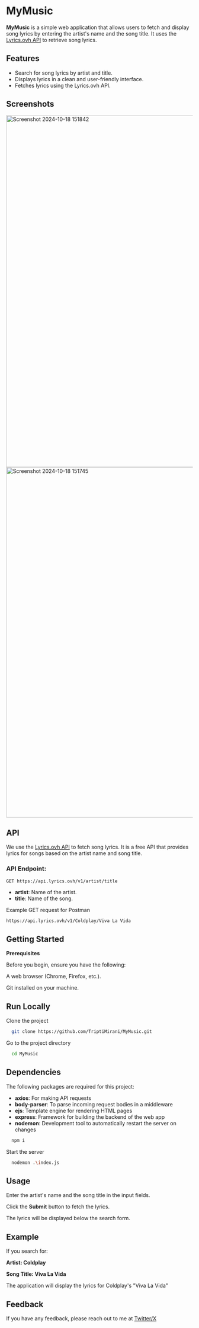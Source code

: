 # MyMusic

**MyMusic** is a simple web application that allows users to fetch and display song lyrics by entering the artist's name and the song title. It uses the [Lyrics.ovh API](https://lyricsovh.docs.apiary.io/#) to retrieve song lyrics.

## Features

- Search for song lyrics by artist and title.
- Displays lyrics in a clean and user-friendly interface.
- Fetches lyrics using the Lyrics.ovh API.

## Screenshots

<img width="950" alt="Screenshot 2024-10-18 151842" src="https://github.com/user-attachments/assets/a56dcff5-a775-4c49-86c0-447b41402020">

<img width="946" alt="Screenshot 2024-10-18 151745" src="https://github.com/user-attachments/assets/5bcdd610-fa63-4629-b57b-a5d8634fd41a">

## API

We use the [Lyrics.ovh API](https://lyricsovh.docs.apiary.io/#) to fetch song lyrics. It is a free API that provides lyrics for songs based on the artist name and song title.

### API Endpoint:

`GET https://api.lyrics.ovh/v1/artist/title`

- **artist**: Name of the artist.
- **title**: Name of the song.

Example GET request for Postman
```bash
https://api.lyrics.ovh/v1/Coldplay/Viva La Vida
```

## Getting Started

**Prerequisites**

Before you begin, ensure you have the following:

A web browser (Chrome, Firefox, etc.).

Git installed on your machine.

## Run Locally

Clone the project

```bash
  git clone https://github.com/TriptiMirani/MyMusic.git
```

Go to the project directory

```bash
  cd MyMusic
```

## Dependencies

The following packages are required for this project:

- **axios**: For making API requests
- **body-parser**: To parse incoming request bodies in a middleware
- **ejs**: Template engine for rendering HTML pages
- **express**: Framework for building the backend of the web app
- **nodemon**: Development tool to automatically restart the server on changes


```bash
  npm i
```

Start the server

```bash
  nodemon .\index.js
```

## Usage

Enter the artist's name and the song title in the input fields.

Click the **Submit** button to fetch the lyrics.

The lyrics will be displayed below the search form.


## Example
If you search for:

**Artist: Coldplay**

**Song Title: Viva La Vida**

The application will display the lyrics for Coldplay's "Viva La Vida"

## Feedback

If you have any feedback, please reach out to me at [Twitter/X](https://x.com/TriptiMirani)
